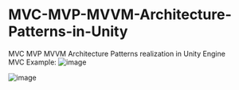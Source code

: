 # MVC-MVP-MVVM-Architecture-Patterns-in-Unity
MVC MVP MVVM Architecture Patterns realization in Unity Engine  
MVC Example:
![image](https://user-images.githubusercontent.com/78969017/211202824-597f18f9-2ae1-4d9a-8d8e-20187714fd02.png)

![image](https://user-images.githubusercontent.com/78969017/211202874-3bf84b08-2922-4f79-a4a9-cc8696794035.png)

